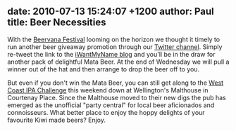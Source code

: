 date: 2010-07-13 15:24:07 +1200
author: Paul
title: Beer Necessities
----

With the [Beervana Festival](http://archived.link/http://brewersguild.org.nz/beervana2010) looming on the horizon we thought it timely to run another beer giveaway promotion through our [Twitter channel](https://twitter.com/iWantMyNameNZ). Simply re-tweet the link to the [iWantMyName blog](https://iwantmyname.com/blog/) and you'll be in the draw for another pack of delightful Mata Beer. At the end of Wednesday we will pull a winner out of the hat and then arrange to drop the beer off to you.

But even if you don't win the Mata Beer, you can still get along to the [West Coast IPA Challenge](http://www.forum.realbeer.co.nz/events/west-coast-ipa-challenge) this weekend down at Wellington's Malthouse in Courtenay Place. Since the Malthouse moved to their new digs the pub has emerged as the unofficial "party central" for local beer aficionados and connoisseurs. What better place to enjoy the hoppy delights of your favourite Kiwi made beers? Enjoy.

